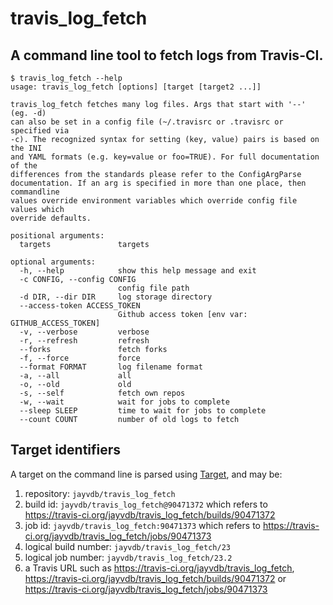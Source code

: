 # travis_log_fetch
## A command line tool to fetch logs from Travis-CI.

```
$ travis_log_fetch --help
usage: travis_log_fetch [options] [target [target2 ...]]

travis_log_fetch fetches many log files. Args that start with '--' (eg. -d)
can also be set in a config file (~/.travisrc or .travisrc or specified via
-c). The recognized syntax for setting (key, value) pairs is based on the INI
and YAML formats (e.g. key=value or foo=TRUE). For full documentation of the
differences from the standards please refer to the ConfigArgParse
documentation. If an arg is specified in more than one place, then commandline
values override environment variables which override config file values which
override defaults.

positional arguments:
  targets               targets

optional arguments:
  -h, --help            show this help message and exit
  -c CONFIG, --config CONFIG
                        config file path
  -d DIR, --dir DIR     log storage directory
  --access-token ACCESS_TOKEN
                        Github access token [env var: GITHUB_ACCESS_TOKEN]
  -v, --verbose         verbose
  -r, --refresh         refresh
  --forks               fetch forks
  -f, --force           force
  --format FORMAT       log filename format
  -a, --all             all
  -o, --old             old
  -s, --self            fetch own repos
  -w, --wait            wait for jobs to complete
  --sleep SLEEP         time to wait for jobs to complete
  --count COUNT         number of old logs to fetch
```

## Target identifiers

A target on the command line is parsed using [Target](https://github.com/jayvdb/travis_log_fetch/blob/master/travis_log_fetch/_target.py), and may be:

1. repository: `jayvdb/travis_log_fetch`
2. build id: `jayvdb/travis_log_fetch@90471372` which refers to  https://travis-ci.org/jayvdb/travis_log_fetch/builds/90471372
3. job id: `jayvdb/travis_log_fetch:90471373` which refers to https://travis-ci.org/jayvdb/travis_log_fetch/jobs/90471373
4. logical build number: `jayvdb/travis_log_fetch/23`
5. logical job number: `jayvdb/travis_log_fetch/23.2`
6. a Travis URL such as https://travis-ci.org/jayvdb/travis_log_fetch, https://travis-ci.org/jayvdb/travis_log_fetch/builds/90471372 or https://travis-ci.org/jayvdb/travis_log_fetch/jobs/90471373
